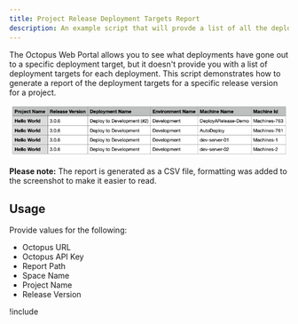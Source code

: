 ```yaml
---
title: Project Release Deployment Targets Report
description: An example script that will provde a list of all the deployments and deployment targets deployed to.
---
```


The Octopus Web Portal allows you to see what deployments have gone out to a specific deployment target, but it doesn't provide you with a list of deployment targets for each deployment.  This script demonstrates how to generate a report of the deployment targets for a specific release version for a project.

![Sample environment permissions report](images/project-release-deployment-target-report.png)

**Please note:** The report is generated as a CSV file, formatting was added to the screenshot to make it easier to read.

## Usage

Provide values for the following:

- Octopus URL
- Octopus API Key
- Report Path
- Space Name
- Project Name
- Release Version

!include <project-deployment-targets-report>